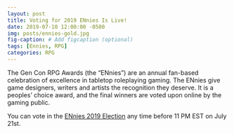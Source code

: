 ```yaml
---
layout: post
title: Voting for 2019 ENnies Is Live!
date: 2019-07-10 12:00:00 -0500
img: posts/ennies-gold.jpg
fig-caption: # Add figcaption (optional)
tags: [Ennies, RPG]
categories: RPG
---
```

The Gen Con RPG Awards (the “ENnies”) are an annual fan-based celebration of excellence in tabletop roleplaying gaming. The ENnies give game designers, writers and artists the recognition they deserve. It is a peoples’ choice award, and the final winners are voted upon online by the gaming public.

You can vote in the [ENnies 2019 Election](http://www.ennie-awards.com/vote/2019/) any time before 11 PM EST on July 21st.